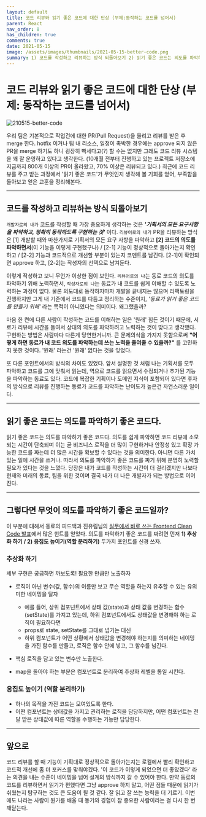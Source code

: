 ```yaml
---
layout: default
title: 코드 리뷰와 읽기 좋은 코드에 대한 단상 (부제:동작하는 코드를 넘어서)
parent: React
nav_order: 8
has_children: true
comments: true
date: 2021-05-15
image: /assets/images/thumbnails/2021-05-15-better-code.png
summary: 1) 코드를 작성하고 리뷰하는 방식 되돌아보기 2) 읽기 좋은 코드는 의도를 파악하기 좋은 코드다. 3) 그렇다면 무엇이 의도를 파악하기 좋은 코드일까?
---
```


# 코드 리뷰와 읽기 좋은 코드에 대한 단상 (부제: 동작하는 코드를 넘어서)

![210515-better-code](https://user-images.githubusercontent.com/18614517/118363251-6f4ade00-b5ce-11eb-850a-8ea906693584.png)

우리 팀은 기본적으로 작업건에 대한 PR(Pull Request)을 올리고 리뷰를 받은 후 merge 한다. hotfix 이거나 팀 내 리소스, 일정이 촉박한 경우에는 approve 되지 않은 PR을 merge 하기도 하니 굉장히 빡세다고(?) 할 수는 없지만 그래도 코드 리뷰 시스템을 꽤 잘 운영하고 있다고 생각한다. (10개월 전부터 진행하고 있는 프로젝트 저장소에 지금까지 800개 이상의 PR이 올라왔고, 70% 이상은 리뷰되고 있다.) 최근에 코드 리뷰를 주고 받는 과정에서 '읽기 좋은 코드'가 무엇인지 생각해 볼 기회를 얻어, 부족함을 돌아보고 얻은 교훈을 정리해본다.

---

## 코드를 작성하고 리뷰하는 방식 되돌아보기

`개발자로의 내가` 코드를 작성할 때 가장 중요하게 생각하는 것은 **_'기획서의 모든 요구사항을 파악하고, 정확히 동작하도록 구현하는 것'_** 이다. `리뷰어로의 내가` PR을 리뷰하는 방식은 [1] 개발할 때와 마찬가지로 기획서의 모든 요구 사항을 파악하고 **[2] 코드의 의도를 파악하면서**(이 기능을 이렇게 구현했구나) / [2-1] 기능이 정상적으로 돌아가는지 확인하고 / [2-2] 기능과 코드적으로 개선할 부분이 있는지 코멘트를 남긴다. [2-1]이 확인되면 approve 하고, [2-2]는 작성자의 선택으로 남겨둔다.

이렇게 작성하고 보니 무언가 이상한 점이 보인다. `리뷰어로의 나`는 동료 코드의 의도를 파악하기 위해 노력하면서, `작성자로의 나`는 동료가 내 코드를 쉽게 이해할 수 있도록 노력하는 과정이 없다. 물론 의도대로 동작하자마자 개발을 끝내지는 않으며 리팩토링을 진행하지만 그게 내 기준에서 코드를 다듬고 정리하는 수준이지, _'동료가 읽기 좋은 코드를 만들기 위해'_ 라는 목적이 아니였다는 의미이다. 왜그랬을까?

마음 한 켠에 다른 사람이 작성하는 코드를 이해하는 일은 '원래' 힘든 것이기 때문에, 서로가 리뷰에 시간을 들여서 상대의 의도를 파악하려고 노력하는 것이 맞다고 생각했다. 구현하는 방법은 사람마다 다른게 당연한거니까. 큰 문제의식을 가지지 못함으로써 **"어떻게 하면 동료가 내 코드 의도를 파악하는데 쓰는 노력을 줄여줄 수 있을까?"** 를 고민하지 못한 것이다. '원래' 라는건 '원래' 없다는 것을 잊었다.

또 다른 포인트에서의 방식의 차이도 있었다. 앞서 설명한 것 처럼 나는 기획서를 모두 파악하고 코드를 그에 맞춰서 읽는데, 역으로 코드를 읽으면서 수정되거나 추가된 기능을 파악하는 동료도 있다. 코드에 복잡한 기획이나 도메인 지식이 포함되어 있다면 후자의 방식으로 리뷰를 진행하는 동료가 코드를 파악하는 난이도가 높은건 자연스러운 일이다.

---

## 읽기 좋은 코드는 의도를 파악하기 좋은 코드다.

읽기 좋은 코드는 의도를 파악하기 좋은 코드다. 의도를 쉽게 파악하면 코드 리뷰에 소모되는 시간이 단축되며 이는 곧 비즈니스 로직을 더 많이 구현하거나 안정성 있고 확장 가능한 코드를 짜는데 더 많은 시간을 확보할 수 있다는 것을 의미한다. 아니면 다른 가치있는 일에 시간을 쓰거나. 따라서 의도를 파악하기 좋은 코드를 짜기 위해 분명히 노력할 필요가 있다는 것을 느꼈다. 당장은 내가 코드를 작성하는 시간이 더 걸리겠지만 나보다 현재와 미래의 동료, 팀을 위한 것이며 결국 내가 더 나은 개발자가 되는 방법으로 이어진다.

---

## 그렇다면 무엇이 의도를 파악하기 좋은 코드일까?

이 부분에 대해서 동료의 피드백과 진유림님의 [실무에서 바로 쓰는 Frontend Clean Code 발표](https://youtu.be/edWbHp_k_9Y)에서 많은 힌트를 얻었다. 의도를 파악하기 좋은 코드를 짜려면 먼저 **1) 추상화 하기 / 2) 응집도 높이기(역할 분리하기)** 두가지 포인트를 신경 쓰자.

### 추상화 하기

세부 구현은 궁금하면 까보도록! 필요한 만큼만 노출하자

- 로직이 아닌 변수(값, 함수)의 이름만 보고 무슨 역할을 하는지 유추할 수 있는 유의미한 네이밍을 달자

  - 예를 들어, 상위 컴포넌트에서 상태 값(state)과 상태 값을 변경하는 함수(setState)를 가지고 있는데, 하위 컴포넌트에서도 상태값을 변경해야 하는 로직이 필요하다면
  - props로 state, setState를 그대로 넘기는 대신
  - 하위 컴포넌트가 어떤 상황에서 상태값을 변경해야 하는지를 의미하는 네이밍을 가진 함수를 만들고, 로직은 함수 안에 넣고, 그 함수를 넘긴다.

- 핵심 로직을 담고 있는 변수만 노출한다.
- map을 돌아야 하는 부분은 컴포넌트로 분리하여 추상화 레벨을 통일 시킨다.

### 응집도 높이기 (역할 분리하기)

- 하나의 목적을 가진 코드는 모여있도록 한다.
- 어떤 컴포넌트는 상태값을 가지고 관리하는 로직을 담당하지만, 어떤 컴포넌트는 전달 받은 상태값에 따른 역할을 수행하는 기능만 담당한다.

---

## 앞으로

코드 리뷰를 할 때 기능이 기획대로 정상적으로 돌아가는지는 로컬에서 빨리 확인하고 코드적 개선에 좀 더 포커스를 맞춰야겠다. '이 코드가 이렇게 되었으면 더 좋았겠다' 라는 의견을 내는 수준이 네이밍을 넘어 설계의 방식까지 갈 수 있어야 한다. 만약 동료의 코드를 리뷰하면서 읽기가 편했다면 그냥 approve 하지 말고, 어떤 점들 때문에 읽기가 쉬웠는지 탐구하는 것도 큰 도움이 될 것 같다. 잘 읽고 잘 쓰는 능력을 더 기르기. 이번에도 나라는 사람이 뭔가를 배울 때 동기와 경험이 참 중요한 사람이라는 걸 다시 한 번 깨닫는다.
